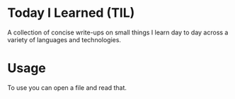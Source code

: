 # Today I Learned (TIL)

A collection of concise write-ups on small things I learn day to day across a variety of languages and technologies.

# Usage

To use you can open a file and read that.
